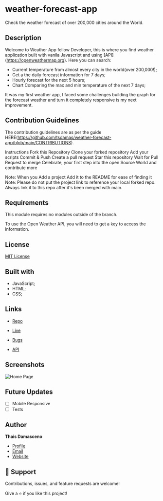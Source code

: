 # weather-forecast-app

Check the weather forecast of over 200,000 cities around the World. 

## Description

Welcome to Weather App fellow Developer, this is where you find weather application built with vanila Javascript and using [API] (https://openweathermap.org). Here you can search:

- Current temperature from almost every city in the world(over 200,000!);
- Get a the daily forecast information for 7 days;
- Hourly forecast for the next 5 hours;
- Chart Comparing the max and min temperature of the next 7 days;

It was my first weather app, I faced some challenges building the graph for the forecast weather and turn it completely responsive is my next improvement.

## Contribution Guidelines

The contribution guidelines are as per the guide HERE(https://github.com/tsdamas/weather-forecast-app/blob/main/CONTRIBUTIONS).

Instructions Fork this Repository Clone your forked repository Add your scripts Commit & Push Create a pull request Star this repository Wait for Pull Request to merge Celebrate, your first step into the open Source World and contribute more

Note: When you Add a project Add it to the README for ease of finding it Note: Please do not put the project link to reference your local forked repo. Always link it to this repo after it's been merged with main.

## Requirements
This module requires no modules outside of the branch. 

To use the Open Weather API, you will need to get a key to access the information. 

## License

[MIT License](https://choosealicense.com/licenses/mit/)

## Built with 

- JavaScript;
- HTML; 
- CSS; 

## Links

- [Repo](https://github.com/tsdamas/weather-forecast-app "<weather-forecast-app> Repo")

- [Live](<https://admiring-dubinsky-678eee.netlify.app> "Live View")

- [Bugs](https://github.com/tsdamas/weather-forecast-app/issues "Issues Page")

- [API](<https://openweathermap.org/api/one-call-api> "API")

## Screenshots

![Home Page](images/screencapture-weather-forecast-app "Home Page")

## Future Updates

- [ ] Mobile Responsive
- [ ] Tests

## Author

**Thais Damasceno**

- [Profile](https://github.com/tsdamas "Thais Damasceno")
- [Email](mailto:tssdamasceno@gmail.com?subject=Hi "Hi!")
- [Website](https://stoic-mclean-831fce.netlify.app "Welcome")

## 🤝 Support

Contributions, issues, and feature requests are welcome!

Give a ⭐️ if you like this project!



